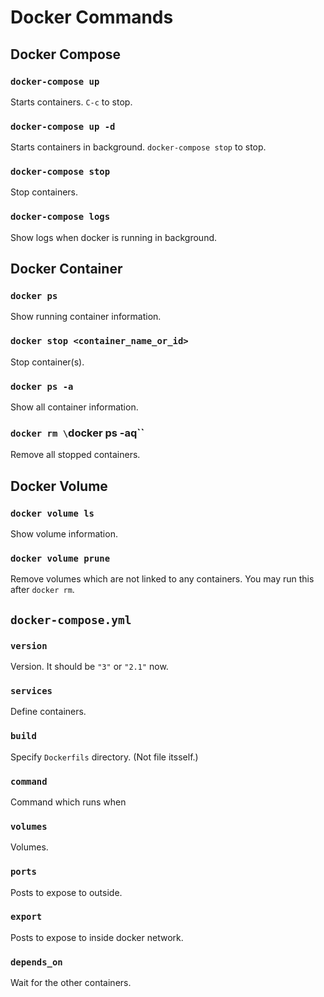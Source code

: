 # Docker Commands

## Docker Compose

### `docker-compose up`

Starts containers. `C-c` to stop.

### `docker-compose up -d`

Starts containers in background. `docker-compose stop` to stop.

### `docker-compose stop`

Stop containers.

### `docker-compose logs`

Show logs when docker is running in background.

## Docker Container

### `docker ps`

Show running container information.

### `docker stop <container_name_or_id>`

Stop container(s).

### `docker ps -a`

Show all container information.

### `docker rm \`docker ps -aq\``

Remove all stopped containers.

## Docker Volume

### `docker volume ls`

Show volume information.

### `docker volume prune`

Remove volumes which are not linked to any containers. You may run this after `docker rm`.

## `docker-compose.yml`

### `version`

Version. It should be `"3"` or `"2.1"` now.

### `services`

Define containers.

### `build`

Specify `Dockerfils` directory. (Not file itsself.)

### `command`

Command which runs when

### `volumes`

Volumes.

### `ports`

Posts to expose to outside.

### `export`

Posts to expose to inside docker network.

### `depends_on`

Wait for the other containers.
